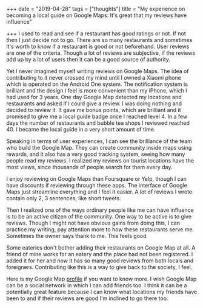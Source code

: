 +++
date = "2019-04-28"
tags = ["thoughts"]
title = "My experience on becoming a local guide on Google Maps: It's great that my reviews have influence"

+++
I used to read and see if a restaurant has good ratings or not. If not then I just decide not to go. There are so many restaurants and sometimes it's worth to know if a restaurant is good or not beforehand. User reviews are one of the criteria. Though a lot of reviews are subjective, if the reviews add up by a lot of users then it can be a good source of authority. 

Yet I never imagined myself writing reviews on Google Maps. The idea of contributing to it never crossed my mind until I owned a Xiaomi phone which is operated on the Android One system. The notification system is brilliant and the design I feel is more convenient than my iPhone, which I had used for 3 years. One day Google Map detected my locations and restaurants and asked if I could give a review. I was doing nothing and decided to review it. It gave me bonus points, which are brilliant and it promised to give me a local guide badge once I reached level 4. In a few days the number of restaurants and bubble tea shops I reviewed reached 40. I became the local guide in a very short amount of time.

Speaking in terms of user experiences, I can see the brilliance of the team who build the Google Map. They can create community inside maps using rewards, and it also has a very good tracking system, seeing how many people read my reviews. I realized my reviews on tourist locations have the most views, since thousands of people search for them every day. 

I enjoy reviewing on Google Maps than Foursquare or Yelp, though I can have discounts if reviewing through these apps. The interface of Google Maps just streamline everything and I feel it easier. A lot of reviews I wrote contain only 2, 3 sentences, like short tweets.

Then I realized one of the ways ordinary people like me can have influence is to be an active citizen of the community. One way to be active is to give reviews. Though I might not have obvious gains from doing this, I can practice my writing, pay attention more to how these restaurants serve me. Sometimes the owner says thank to me. This feels good.

Some eateries don't bother adding their restaurants on Google Map at all. A friend of mine works for an eatery and the place had not been registered. I added it for her and now it has so many good reviews from both locals and foreigners. Contributing like this is a way to give back to the society, I feel. 

Here is my Google Map [profile](https://goo.gl/maps/mHCGQqPBzwu9wTUh6) if you want to know more. I wish Google Map can be a social network in which I can add friends too. I think it can be a potentially great feature because I can know what locations my friends have been to and if their reviews are good I'm inclined to go there too. 